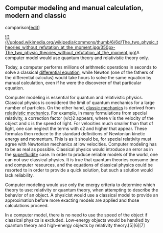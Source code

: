 ## Computer modeling and manual calculation, modern and classic
comparison[[edit](/w/index.php?title=Classical\_physics&action=edit&section=3
"Edit section: Computer modeling and manual calculation, modern and classic
comparison")]

[![](//upload.wikimedia.org/wikipedia/commons/thumb/6/6d/The\_two\_physic\_theories\_without\_refutation\_at\_the\_moment.jpg/350px-
The\_two\_physic\_theories\_without\_refutation\_at\_the\_moment.jpg)](/wiki/File:The\_two\_physic\_theories\_without\_refutation\_at\_the\_moment.jpg)A
computer model would use quantum theory and relativistic theory only.

Today, a computer performs millions of arithmetic operations in seconds to
solve a classical [differential equation](/wiki/Differential\_equation
"Differential equation"), while Newton (one of the fathers of the differential
calculus) would take hours to solve the same equation by manual calculation,
even if he were the discoverer of that particular equation.

Computer modeling is essential for quantum and relativistic physics. Classical
physics is considered the limit of quantum mechanics for a large number of
particles. On the other hand, [classic mechanics](/wiki/Classic\_mechanics
"Classic mechanics") is derived from [relativistic
mechanics](/wiki/Relativistic\_mechanics "Relativistic mechanics"). For
example, in many formulations from special relativity, a correction factor
(v/c)2 appears, where v is the velocity of the object and c is the speed of
light. For velocities much smaller than that of light, one can neglect the
terms with c2 and higher that appear. These formulas then reduce to the
standard definitions of Newtonian kinetic energy and momentum. This is as it
should be, for special relativity must agree with Newtonian mechanics at low
velocities. Computer modeling has to be as real as possible. Classical physics
would introduce an error as in the [superfluidity](/wiki/Superfluidity
"Superfluidity") case. In order to produce reliable models of the world, one
can not use classical physics. It is true that quantum theories consume time
and computer resources, and the equations of classical physics could be
resorted to in order to provide a quick solution, but such a solution would
lack reliability.

Computer modeling would use only the energy criteria to determine which theory
to use: relativity or quantum theory, when attempting to describe the behavior
of an object. A physicist would use a classical model to provide an
approximation before more exacting models are applied and those calculations
proceed.

In a computer model, there is no need to use the speed of the object if
classical physics is excluded. Low-energy objects would be handled by quantum
theory and high-energy objects by relativity theory.[5][6][7]
